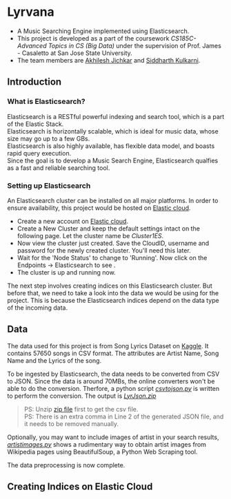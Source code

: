 # Lyrvana
- A Music Searching Engine implemented using Elasticsearch. <br />
- This project is developed as a part of the coursework *CS185C-Advanced Topics in CS (Big Data)* under the supervision of Prof. James - Casaletto at San Jose State University.  
- The team members are [Akhilesh Jichkar](https://github.com/AkhiJix) and [Siddharth Kulkarni](https://github.com/siddharthkul).  

## Introduction

### What is Elasticsearch?
Elasticsearch is a RESTful powerful indexing and search tool, which is a part of the Elastic Stack.<br />
Elasticsearch is horizontally scalable, which is ideal for music data, whose size may go up to a few GBs.<br />
Elasticsearch is also highly available, has flexible data model, and boasts rapid query execution.<br />
Since the goal is to develop a Music Search Engine, Elasticsearch qualfies as a fast and reliable searching tool.<br />

### Setting up Elasticsearch
An Elasticsearch cluster can be installed on all major platforms. In order to ensure availability, this project would be hosted on 
[Elastic cloud](https://cloud.elastic.co "Elastic Cloud").
- Create a new account on [Elastic cloud](https://cloud.elastic.co "Elastic Cloud"). <br />
- Create a New Cluster and keep the default settings intact on the following page. Let the cluster name be _Cluster1ES_.<br />
- Now view the cluster just created. Save the CloudID, username and password for the newly created cluster. You'll need this later.<br />
- Wait for the 'Node Status' to change to 'Running'. Now click on the Endpoints -> Elasticsearch to see .<br />
- The cluster is up and running now.<br />

The next step involves creating indices on this Elasticsearch cluster. But before that, we need to take a look into the data we would be using for the project. This is because the Elasticsearch indices depend on the data type of the incoming data.

## Data
The data used for this project is from Song Lyrics Dataset on [Kaggle](https://www.kaggle.com/mousehead/songlyrics "55000+ Song Lyrics").
It contains 57650 songs in CSV format. The attributes are Artist Name, Song Name and the Lyrics of the song.<br />

To be ingested by Elasticsearch, the data needs to be converted from CSV to JSON.
Since the data is around 70MBs, the online converters won't be able to do the conversion.
Therfore, a python script [*csvtojson.py*]("/data/csvtojson.py") is written to perform the conversion. The output is [*LyrJson.zip*](/data/LyrJson.zip)
> PS: Unzip [zip file](/data/songdata.zip) first to get the csv file. <br />
> PS: There is an extra comma in Line 2 of the generated JSON file, and it needs to be removed manually.  

Optionally, you may want to include images of artist in your search results, [*artistimages.py*](/data/artistimages.py) shows a rudimentary way to obtain artist images from Wikipedia pages using BeautifulSoup, a Python Web Scraping tool.

The data preprocessing is now complete.

## Creating Indices on Elastic Cloud
